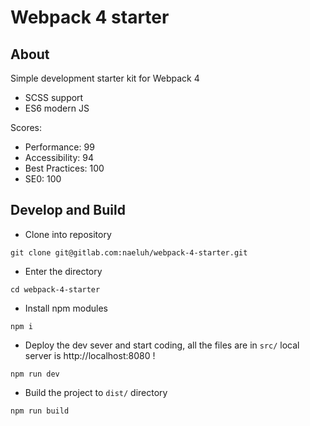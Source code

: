 # Webpack 4 starter

## About

Simple development starter kit for Webpack 4

- SCSS support 
- ES6 modern JS

Scores:

 - Performance: 99
 - Accessibility: 94
 - Best Practices: 100
 - SE0: 100 
 
## Develop and Build

- Clone into repository

`git clone git@gitlab.com:naeluh/webpack-4-starter.git`

- Enter the directory

`cd webpack-4-starter`

- Install npm modules

`npm i`

- Deploy the dev sever and start coding, all the files are in `src/` local server is http://localhost:8080 !

`npm run dev`

- Build the project to `dist/` directory

`npm run build`
